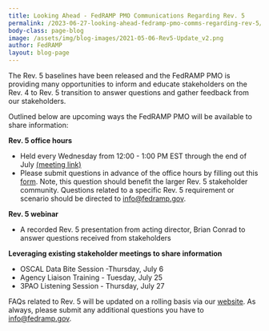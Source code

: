 ```yaml
---
title: Looking Ahead - FedRAMP PMO Communications Regarding Rev. 5
permalink: /2023-06-27-looking-ahead-fedramp-pmo-comms-regarding-rev-5/
body-class: page-blog
image: /assets/img/blog-images/2021-05-06-Rev5-Update_v2.png
author: FedRAMP
layout: blog-page
---
```

The Rev. 5 baselines have been released and the FedRAMP PMO is providing many opportunities to inform and educate stakeholders on the Rev. 4 to Rev. 5 transition to answer questions and gather feedback from our stakeholders. 

Outlined below are upcoming ways the FedRAMP PMO will be available to share information:   

<b>Rev. 5 office hours</b>
- Held every Wednesday from 12:00 - 1:00 PM EST through the end of July <a href="https://gsa.zoomgov.com/j/1606153784?pwd=Szd1R0tlUVEwaXpMQkJtU3FBUndXdz09#success" target="_blank" rel="noopener noreferrer">(meeting link)</a>
- Please submit questions in advance of the office hours by filling out this <a href="https://app.smartsheetgov.com/b/form/63624b554d71481aace33d3fc1380aed" target="_blank" rel="noopener noreferrer">form</a>. Note, this question should benefit the larger Rev. 5 stakeholder community. Questions related to a specific Rev. 5 requirement or scenario should be directed to <a href="mailto:info@fedramp.gov">info@fedramp.gov</a>.

<b>Rev. 5 webinar</b> 
- A recorded Rev. 5 presentation from acting director, Brian Conrad to answer questions received from stakeholders 

<b>Leveraging existing stakeholder meetings to share information</b>
- OSCAL Data Bite Session -Thursday, July 6 
- Agency Liaison Training - Tuesday,  July 25 
- 3PAO Listening Session - Thursday, July 27

FAQs related to Rev. 5 will be updated on a rolling basis via our <a href="https://www.fedramp.gov/faqs/" target="_blank" rel="noopener noreferrer">website</a>. As always, please submit any additional questions you have to <a href="mailto:info@fedramp.gov">info@fedramp.gov</a>.
